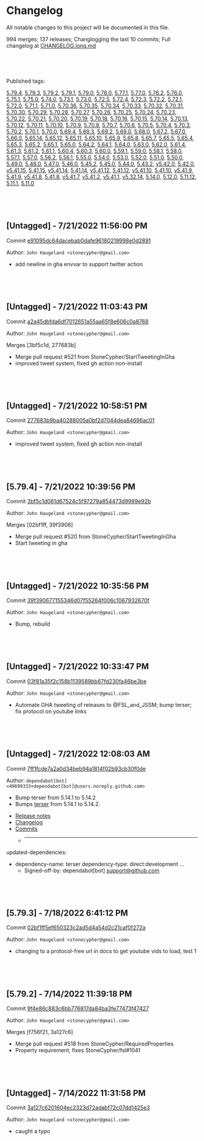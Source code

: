 # Changelog

All notable changes to this project will be documented in this file.

994 merges; 137 releases; Changlogging the last 10 commits; Full changelog at [CHANGELOG.long.md](CHANGELOG.long.md)



&nbsp;

&nbsp;

Published tags:

<a href="#5__79__4">5.79.4</a>, <a href="#5__79__3">5.79.3</a>, <a href="#5__79__2">5.79.2</a>, <a href="#5__79__1">5.79.1</a>, <a href="#5__79__0">5.79.0</a>, <a href="#5__78__0">5.78.0</a>, <a href="#5__77__1">5.77.1</a>, <a href="#5__77__0">5.77.0</a>, <a href="#5__76__2">5.76.2</a>, <a href="#5__76__0">5.76.0</a>, <a href="#5__75__1">5.75.1</a>, <a href="#5__75__0">5.75.0</a>, <a href="#5__74__0">5.74.0</a>, <a href="#5__73__1">5.73.1</a>, <a href="#5__73__0">5.73.0</a>, <a href="#5__72__5">5.72.5</a>, <a href="#5__72__4">5.72.4</a>, <a href="#5__72__3">5.72.3</a>, <a href="#5__72__2">5.72.2</a>, <a href="#5__72__1">5.72.1</a>, <a href="#5__72__0">5.72.0</a>, <a href="#5__71__1">5.71.1</a>, <a href="#5__71__0">5.71.0</a>, <a href="#5__70__36">5.70.36</a>, <a href="#5__70__35">5.70.35</a>, <a href="#5__70__34">5.70.34</a>, <a href="#5__70__33">5.70.33</a>, <a href="#5__70__32">5.70.32</a>, <a href="#5__70__31">5.70.31</a>, <a href="#5__70__30">5.70.30</a>, <a href="#5__70__29">5.70.29</a>, <a href="#5__70__28">5.70.28</a>, <a href="#5__70__27">5.70.27</a>, <a href="#5__70__26">5.70.26</a>, <a href="#5__70__25">5.70.25</a>, <a href="#5__70__24">5.70.24</a>, <a href="#5__70__23">5.70.23</a>, <a href="#5__70__22">5.70.22</a>, <a href="#5__70__21">5.70.21</a>, <a href="#5__70__20">5.70.20</a>, <a href="#5__70__19">5.70.19</a>, <a href="#5__70__18">5.70.18</a>, <a href="#5__70__16">5.70.16</a>, <a href="#5__70__15">5.70.15</a>, <a href="#5__70__14">5.70.14</a>, <a href="#5__70__13">5.70.13</a>, <a href="#5__70__12">5.70.12</a>, <a href="#5__70__11">5.70.11</a>, <a href="#5__70__10">5.70.10</a>, <a href="#5__70__9">5.70.9</a>, <a href="#5__70__8">5.70.8</a>, <a href="#5__70__7">5.70.7</a>, <a href="#5__70__6">5.70.6</a>, <a href="#5__70__5">5.70.5</a>, <a href="#5__70__4">5.70.4</a>, <a href="#5__70__3">5.70.3</a>, <a href="#5__70__2">5.70.2</a>, <a href="#5__70__1">5.70.1</a>, <a href="#5__70__0">5.70.0</a>, <a href="#5__69__4">5.69.4</a>, <a href="#5__69__3">5.69.3</a>, <a href="#5__69__2">5.69.2</a>, <a href="#5__69__0">5.69.0</a>, <a href="#5__68__0">5.68.0</a>, <a href="#5__67__2">5.67.2</a>, <a href="#5__67__0">5.67.0</a>, <a href="#5__66__0">5.66.0</a>, <a href="#5__65__14">5.65.14</a>, <a href="#5__65__12">5.65.12</a>, <a href="#5__65__11">5.65.11</a>, <a href="#5__65__10">5.65.10</a>, <a href="#5__65__9">5.65.9</a>, <a href="#5__65__8">5.65.8</a>, <a href="#5__65__7">5.65.7</a>, <a href="#5__65__5">5.65.5</a>, <a href="#5__65__4">5.65.4</a>, <a href="#5__65__3">5.65.3</a>, <a href="#5__65__2">5.65.2</a>, <a href="#5__65__1">5.65.1</a>, <a href="#5__65__0">5.65.0</a>, <a href="#5__64__2">5.64.2</a>, <a href="#5__64__1">5.64.1</a>, <a href="#5__64__0">5.64.0</a>, <a href="#5__63__0">5.63.0</a>, <a href="#5__62__0">5.62.0</a>, <a href="#5__61__4">5.61.4</a>, <a href="#5__61__3">5.61.3</a>, <a href="#5__61__2">5.61.2</a>, <a href="#5__61__1">5.61.1</a>, <a href="#5__60__4">5.60.4</a>, <a href="#5__60__3">5.60.3</a>, <a href="#5__60__0">5.60.0</a>, <a href="#5__59__1">5.59.1</a>, <a href="#5__59__0">5.59.0</a>, <a href="#5__58__1">5.58.1</a>, <a href="#5__58__0">5.58.0</a>, <a href="#5__57__1">5.57.1</a>, <a href="#5__57__0">5.57.0</a>, <a href="#5__56__2">5.56.2</a>, <a href="#5__56__1">5.56.1</a>, <a href="#5__55__0">5.55.0</a>, <a href="#5__54__0">5.54.0</a>, <a href="#5__53__0">5.53.0</a>, <a href="#5__52__0">5.52.0</a>, <a href="#5__51__0">5.51.0</a>, <a href="#5__50__0">5.50.0</a>, <a href="#5__49__0">5.49.0</a>, <a href="#5__48__0">5.48.0</a>, <a href="#5__47__0">5.47.0</a>, <a href="#5__46__0">5.46.0</a>, <a href="#5__45__2">5.45.2</a>, <a href="#5__45__0">5.45.0</a>, <a href="#5__44__0">5.44.0</a>, <a href="#5__43__2">5.43.2</a>, <a href="#v5__42__0">v5.42.0</a>, <a href="#5__42__0">5.42.0</a>, <a href="#v5__41__15">v5.41.15</a>, <a href="#5__41__15">5.41.15</a>, <a href="#v5__41__14">v5.41.14</a>, <a href="#5__41__14">5.41.14</a>, <a href="#v5__41__12">v5.41.12</a>, <a href="#5__41__12">5.41.12</a>, <a href="#v5__41__10">v5.41.10</a>, <a href="#5__41__10">5.41.10</a>, <a href="#v5__41__9">v5.41.9</a>, <a href="#5__41__9">5.41.9</a>, <a href="#v5__41__8">v5.41.8</a>, <a href="#5__41__8">5.41.8</a>, <a href="#v5__41__7">v5.41.7</a>, <a href="#v5__41__2">v5.41.2</a>, <a href="#v5__41__1">v5.41.1</a>, <a href="#v5__32__14">v5.32.14</a>, <a href="#5__14__0">5.14.0</a>, <a href="#5__12__0">5.12.0</a>, <a href="#5__11__12">5.11.12</a>, <a href="#5__11__1">5.11.1</a>, <a href="#5__11__0">5.11.0</a>





&nbsp;

&nbsp;

## [Untagged] - 7/21/2022 11:56:00 PM

Commit [e91095dc64dacebab0dafe96180219998e0d2891](https://github.com/StoneCypher/jssm/commit/e91095dc64dacebab0dafe96180219998e0d2891)

Author: `John Haugeland <stonecypher@gmail.com>`

  * add newline in gha envvar to support twitter action




&nbsp;

&nbsp;

## [Untagged] - 7/21/2022 11:03:43 PM

Commit [a2a45dbfda6df7012651a55aa65f8e606c0a8768](https://github.com/StoneCypher/jssm/commit/a2a45dbfda6df7012651a55aa65f8e606c0a8768)

Author: `John Haugeland <stonecypher@gmail.com>`

Merges [3bf5c1d, 277683b]

  * Merge pull request #521 from StoneCypher/StartTweetingInGha
  * improved tweet system, fixed gh action non-install




&nbsp;

&nbsp;

## [Untagged] - 7/21/2022 10:58:51 PM

Commit [277683b9ba40288005a0bf2d7044dea84696ac01](https://github.com/StoneCypher/jssm/commit/277683b9ba40288005a0bf2d7044dea84696ac01)

Author: `John Haugeland <stonecypher@gmail.com>`

  * improved tweet system, fixed gh action non-install




&nbsp;

&nbsp;

<a name="5__79__4" />

## [5.79.4] - 7/21/2022 10:39:56 PM

Commit [3bf5c1d061d67524c5f97279a854473d9989e92b](https://github.com/StoneCypher/jssm/commit/3bf5c1d061d67524c5f97279a854473d9989e92b)

Author: `John Haugeland <stonecypher@gmail.com>`

Merges [02bf1ff, 39f3906]

  * Merge pull request #520 from StoneCypher/StartTweetingInGha
  * Start tweeting in gha




&nbsp;

&nbsp;

## [Untagged] - 7/21/2022 10:35:56 PM

Commit [39f390677155346d07f55264f006c1067932670f](https://github.com/StoneCypher/jssm/commit/39f390677155346d07f55264f006c1067932670f)

Author: `John Haugeland <stonecypher@gmail.com>`

  * Bump, rebuild




&nbsp;

&nbsp;

## [Untagged] - 7/21/2022 10:33:47 PM

Commit [03f81a35f2c158b1139589bb67fd230fa46be3be](https://github.com/StoneCypher/jssm/commit/03f81a35f2c158b1139589bb67fd230fa46be3be)

Author: `John Haugeland <stonecypher@gmail.com>`

  * Automate GHA tweeting of releases to @FSL_and_JSSM; bump terser; fix protocol on youtube links




&nbsp;

&nbsp;

## [Untagged] - 7/21/2022 12:08:03 AM

Commit [7ff1fcde7a2a0d34beb94a1814f02b93cb30f0de](https://github.com/StoneCypher/jssm/commit/7ff1fcde7a2a0d34beb94a1814f02b93cb30f0de)

Author: `dependabot[bot] <49699333+dependabot[bot]@users.noreply.github.com>`

  * Bump terser from 5.14.1 to 5.14.2
  * Bumps [terser](https://github.com/terser/terser) from 5.14.1 to 5.14.2.
- [Release notes](https://github.com/terser/terser/releases)
- [Changelog](https://github.com/terser/terser/blob/master/CHANGELOG.md)
- [Commits](https://github.com/terser/terser/commits)
  * ---
updated-dependencies:
- dependency-name: terser
  dependency-type: direct:development
...
  * Signed-off-by: dependabot[bot] <support@github.com>




&nbsp;

&nbsp;

<a name="5__79__3" />

## [5.79.3] - 7/18/2022 6:41:12 PM

Commit [02bf1ff5ef650323c2ad5d4a54d2c21caf0f272a](https://github.com/StoneCypher/jssm/commit/02bf1ff5ef650323c2ad5d4a54d2c21caf0f272a)

Author: `John Haugeland <stonecypher@gmail.com>`

  * changing to a protocol-free url in docs to get youtube vids to load, test 1




&nbsp;

&nbsp;

<a name="5__79__2" />

## [5.79.2] - 7/14/2022 11:39:18 PM

Commit [9f4e86c883c6bb776817da84ba3fe77473f47427](https://github.com/StoneCypher/jssm/commit/9f4e86c883c6bb776817da84ba3fe77473f47427)

Author: `John Haugeland <stonecypher@gmail.com>`

Merges [f756f21, 3a127c6]

  * Merge pull request #518 from StoneCypher/RequiredProperties
  * Property requirement, fixes StoneCypher/fsl#1041




&nbsp;

&nbsp;

## [Untagged] - 7/14/2022 11:31:58 PM

Commit [3a127c6201604ec2323d72adabf72c07dd1425e3](https://github.com/StoneCypher/jssm/commit/3a127c6201604ec2323d72adabf72c07dd1425e3)

Author: `John Haugeland <stonecypher@gmail.com>`

  * caught a typo